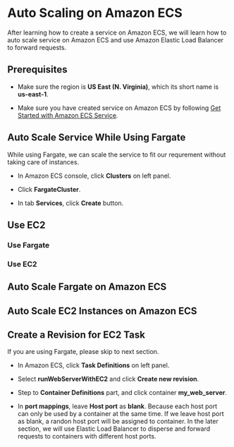 # Auto Scaling on Amazon ECS

After learning how to create a service on Amazon ECS, we will learn how to auto scale service on Amazon ECS and use Amazon Elastic Load Balancer to forward requests.

## Prerequisites
* Make sure the region is **US East (N. Virginia)**, which its short name is **us-east-1**.

* Make sure you have created service on Amazon ECS by following [Get Started with Amazon ECS Service](../202-Get-Started-with-Amazon-ECS-Service/README.md).

## Auto Scale Service While Using Fargate
While using Fargate, we can scale the service to fit our requrement without taking care of instances.

* In Amazon ECS console, click **Clusters** on left panel. 

* Click **FargateCluster**.

* In tab **Services**, click **Create** button.





## Use EC2

### Use Fargate

### Use EC2

## Auto Scale Fargate on Amazon ECS

## Auto Scale EC2 Instances on Amazon ECS

## Create a Revision for EC2 Task
If you are using Fargate, please skip to next section. 

* In Amazon ECS, click **Task Definitions** on left panel.

* Select **runWebServerWithEC2** and click **Create new revision**.

* Step to **Container Definitions** part, and click container **my_web_server**.

* In **port mappings**, leave **Host port** as **blank**. Because each host port can only be used by a container at the same time. If we leave host port as blank, a randon host port will be assigned to container. In the later section, we will use Elastic Load Balancer to disperse and forward requests to containers with different host ports.